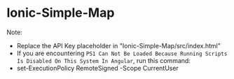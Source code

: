 # Ionic-Simple-Map

Note:
- Replace the API Key placeholder in "Ionic-Simple-Map/src/index.html"
- If you are encountering `PS1 Can Not Be Loaded Because Running Scripts Is Disabled On This System In Angular`, run this command:
-   set-ExecutionPolicy RemoteSigned -Scope CurrentUser 
